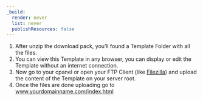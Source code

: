 ```yaml
---
_build:
  render: never
  list: never
  publishResources: false
---
```


1. After unzip the download pack, you’ll found a Template Folder with all the files.
2. You can view this Template in any browser, you can display or edit the Template without an internet connection.
3. Now go to your cpanel or open your FTP Client (like [Filezilla](http://sourceforge.net/projects/filezilla/files/FileZilla_Client/3.9.0.2/FileZilla_3.9.0.2_win32-setup.exe/download?accel_key=57%3A1407264553%3Ahttps%253A//filezilla-project.org/download.php%253Ftype%253Dclient%3A59f6c662%2460e732e1e76bd06acbe3bb9c56ae06e7b09c3e6a&click_id=31d5cc44-1cd1-11e4-a846-0200ac1d1d9f&source=accel)) and upload the content of the Template on your server root.
4. Once the files are done uploading go to www.yourdomainname.com/index.html
